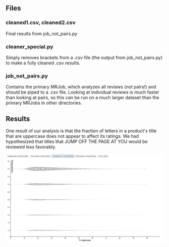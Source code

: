 ## Files ##

### cleaned1.csv, cleaned2.csv ###

Final results from job_not_pairs.py

### cleaner_special.py ###

Simply removes brackets from a .csv file (the output from job_not_pairs.py) to make a fully cleaned .csv results.

### job_not_pairs.py ###

Contains the primary MRJob, which analyzes all reviews (not pairs!) and should be piped to a .csv file. Looking at individual reviews is much faster than looking at pairs, so this can be run on a much larger dataset than the primary MRJobs in other directories.

## Results ##

One result of our analysis is that the fraction of letters in a product's title that are uppercase does not appear to affect its ratings. We had hypothesized that titles that JUMP OFF THE PAGE AT YOU would be reviewed less favorably.

![Electronics Image](./electronics_image.png?raw=true "[insert funny joke here]")
